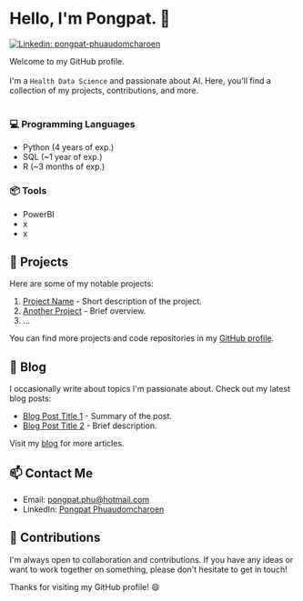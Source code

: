 # Hello, I'm Pongpat. 👋

[![Linkedin: pongpat-phuaudomcharoen](https://img.shields.io/badge/-Pongpat%20Phuaudomcharoen-blue?style=flat-square&logo=Linkedin&logoColor=white&link=https://www.linkedin.com/in/pongpat-phuaudomcharoen-930841263/)](https://www.linkedin.com/in/pongpat-phuaudomcharoen-930841263/)

Welcome to my GitHub profile. <br><br>
I'm a `Health Data Science` and passionate about AI. Here, you'll find a collection of my  projects, contributions, and more.
<br><br>

### 💻 Programming Languages
  - Python (4 years of exp.)
  - SQL (~1 year of exp.)
  - R (~3 months of exp.)

### 📦 Tools
  - PowerBI
  - x
  - x


## 🚀 Projects

Here are some of my notable projects:

1. [Project Name](link-to-project) - Short description of the project.
2. [Another Project](link-to-another-project) - Brief overview.
3. ...

You can find more projects and code repositories in my [GitHub profile](https://github.com/yourusername).

## 📝 Blog

I occasionally write about topics I'm passionate about. Check out my latest blog posts:

- [Blog Post Title 1](link-to-blog-post1) - Summary of the post.
- [Blog Post Title 2](link-to-blog-post2) - Brief description.

Visit my [blog](https://yourbloglink.com) for more articles.

## 📫 Contact Me
- Email: [pongpat.phu@hotmail.com](pongpat.phu@hotmail.com)
- LinkedIn: [Pongpat Phuaudomcharoen](https://www.linkedin.com/in/pongpat-phuaudomcharoen-930841263/)

## 🤝 Contributions

I'm always open to collaboration and contributions. If you have any ideas or want to work together on something, please don't hesitate to get in touch!

Thanks for visiting my GitHub profile! 😄
